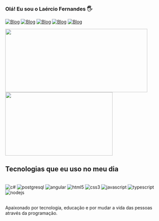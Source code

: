 
### Olá! Eu sou o Laércio Fernandes 🖐️

[![Blog](https://img.shields.io/badge/LinkedIn-0077B5?style=for-the-badge&logo=linkedin&logoColor=white)](https://www.linkedin.com/in/la%C3%A9rcio-fernandes-a91071220?utm_source=share&utm_campaign=share_via&utm_content=profile&utm_medium=ios_app)
[![Blog](https://img.shields.io/badge/Instagram-E4405F?style=for-the-badge&logo=instagram&logoColor=white)](https://www.instagram.com/laerciopereiraofc?igsh=MTNmMGo2MGI0ZGdoaw%3D%3D&utm_source=qr)
[![Blog](https://img.shields.io/badge/Facebook-1877F2?style=for-the-badge&logo=facebook&logoColor=white)](https://www.facebook.com/share/bL7yMdUpHSUpjnxJ/?mibextid=LQQJ4d)
[![Blog](https://img.shields.io/badge/GitLab-330F63?style=for-the-badge&logo=gitlab&logoColor=white)](https://gitlab.com/laerciofernandes772)
[![Blog](https://img.shields.io/badge/Gmail-D14836?style=for-the-badge&logo=gmail&logoColor=white)](mailto:laerciofernandes772@gmail.com)

<div>
    <img height="200cm" width="450cm" src="https://github-readme-stats.vercel.app/api?username=Laercio1&show_icons=true&theme=dracula&locale=pt-br"/>
    <img height="200cm" width="340cm" src="https://github-readme-stats.vercel.app/api/top-langs/?username=Laercio1&layout=compact&show_icons=true&theme=dracula&locale=pt-br" />
</div>

## Tecnologias que eu uso no meu dia

<div style="display: inline_block"><br/>
    <img align="center" alt="c#" src="https://img.shields.io/badge/C%23-239120?style=for-the-badge&logo=c-sharp&logoColor=white" />
    <img align="center" alt="postgresql" src="https://img.shields.io/badge/PostgreSQL-316192?style=for-the-badge&logo=postgresql&logoColor=white" />
    <img align="center" alt="angular" src="https://img.shields.io/badge/Angular-DD0031?style=for-the-badge&logo=angular&logoColor=white" />
    <img align="center" alt="html5" src="https://img.shields.io/badge/HTML5-E34F26?style=for-the-badge&logo=html5&logoColor=white" />
    <img align="center" alt="css3" src="https://img.shields.io/badge/CSS3-1572B6?style=for-the-badge&logo=css3&logoColor=white" />
    <img align="center" alt="javascript" src="https://img.shields.io/badge/JavaScript-F7DF1E?style=for-the-badge&logo=javascript&logoColor=black" />
    <img align="center" alt="typescript" src="https://img.shields.io/badge/TypeScript-007ACC?style=for-the-badge&logo=typescript&logoColor=white" />
    <img align="center" alt="nodejs" src="https://img.shields.io/badge/Node.js-43853D?style=for-the-badge&logo=node.js&logoColor=white" />
</div><br/>

Apaixonado por tecnologia, educação e por mudar a vida das pessoas através da 
programação.



